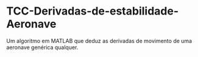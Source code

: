 # TCC-Derivadas-de-estabilidade-Aeronave
Um algoritmo em MATLAB que deduz as derivadas de movimento de uma aeronave genérica qualquer.
